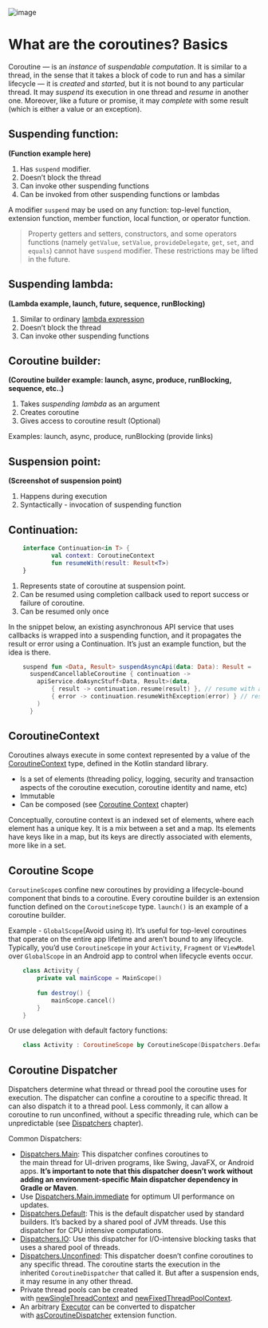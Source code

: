 ![image](https://miro.medium.com/max/1994/1*OEX52nKgM1SHGO4l1mvV1A.gif)
# What are the coroutines? Basics

Coroutine — is an *instance* of *suspendable computation*. It is similar to a thread, in the sense that it takes a block of code to run and has a similar lifecycle — it is *created* and *started*, but it is not bound to any particular thread. It may *suspend* its execution in one thread and *resume* in another one. Moreover, like a future or promise, it may *complete* with some result (which is either a value or an exception).

## **Suspending function:**

**(Function example here)**

1. Has `suspend` modifier.
2. Doesn’t block the thread
3. Can invoke other suspending functions
4. Can be invoked from other suspending functions or lambdas

A modifier `suspend` may be used on any function: top-level function, extension function, member function, local function, or operator function.

>Property getters and setters, constructors, and some operators functions (namely `getValue`, `setValue`, `provideDelegate`, `get`, `set`, and `equals`) cannot have `suspend` modifier. These restrictions may be lifted in the future.

## **Suspending lambda:**

**(Lambda example, launch, future, sequence, runBlocking)**

1. Similar to ordinary [lambda expression](https://kotlinlang.org/docs/reference/lambdas.html)
2. Doesn’t block the thread
3. Can invoke other suspending functions

## **Coroutine builder:**

**(Coroutine builder example: launch, async, produce, runBlocking, sequence, etc..)**

1. Takes *suspending lambda* as an argument
2. Creates coroutine
3. Gives access to coroutine result (Optional)

Examples: launch, async, produce, runBlocking (provide links)

## **Suspension point:**

**(Screenshot of suspension point)**

1. Happens during execution
2. Syntactically - invocation of suspending function

## **Continuation:**
```kotlin
    interface Continuation<in T> {
    		val context: CoroutineContext
    		fun resumeWith(result: Result<T>)
    }
```
1. Represents state of coroutine at suspension point.
2. Can be resumed using completion callback used to report success or failure of coroutine.
3. Can be resumed only once

In the snippet below, an existing asynchronous API service that uses callbacks is wrapped into a suspending function, and it propagates the result or error using a Continuation. It’s just an example function, but the idea is there.
```kotlin
    suspend fun <Data, Result> suspendAsyncApi(data: Data): Result =
      suspendCancellableCoroutine { continuation ->
        apiService.doAsyncStuff<Data, Result>(data,
            { result -> continuation.resume(result) }, // resume with a result
            { error -> continuation.resumeWithException(error) } // resume with an error
        )
      }
```
## CoroutineContext

Coroutines always execute in some context represented by a value of the [CoroutineContext](https://kotlinlang.org/api/latest/jvm/stdlib/kotlin.coroutines/-coroutine-context/) type, defined in the Kotlin standard library.

- Is a set of elements (threading policy, logging, security and transaction aspects of the coroutine execution, coroutine identity and name, etc)
- Immutable
- Can be composed  (see [Coroutine Context](https://github.com/uptechteam/android-cookbook/blob/chapter/coroutines/Coroutines/3_CoroutineContext.md)  chapter)

Conceptually, coroutine context is an indexed set of elements, where each element has a unique key. It is a mix between a set and a map. Its elements have keys like in a map, but its keys are directly associated with elements, more like in a set. 

## Coroutine Scope

`CoroutineScope`s confine new coroutines by providing a lifecycle-bound component that binds to a coroutine. Every coroutine builder is an extension function defined on the `CoroutineScope` type. `launch()` is an example of a coroutine builder.

Example - `GlobalScope`(Avoid using it). It’s useful for top-level coroutines that operate on the entire app lifetime and aren’t bound to any lifecycle. Typically, you’d use `CoroutineScope` in your `Activity`, `Fragment` or `ViewModel` over `GlobalScope` in an Android app to control when lifecycle events occur.
```kotlin
    class Activity {
        private val mainScope = MainScope()
        
        fun destroy() {
            mainScope.cancel()
        }
    }
```
Or use delegation with default factory functions:
```kotlin
    class Activity : CoroutineScope by CoroutineScope(Dispatchers.Default) {}
```
## Coroutine Dispatcher

Dispatchers determine what thread or thread pool the coroutine uses for execution. The dispatcher can confine a coroutine to a specific thread. It can also dispatch it to a thread pool. Less commonly, it can allow a coroutine to run unconfined, without a specific threading rule, which can be unpredictable (see [Dispatchers](https://github.com/uptechteam/android-cookbook/blob/chapter/coroutines/Coroutines/4_Dispatchers.md) chapter).

Common Dispatchers:

- [Dispatchers.Main](https://kotlin.github.io/kotlinx.coroutines/kotlinx-coroutines-core/kotlinx.coroutines/-dispatchers/-main.html): This dispatcher confines coroutines to the main thread for UI-driven programs, like Swing, JavaFX, or Android apps. **It’s important to note that this dispatcher doesn’t work without adding an environment-specific Main dispatcher dependency in Gradle or Maven**.
- Use [Dispatchers.Main.immediate](https://kotlin.github.io/kotlinx.coroutines/kotlinx-coroutines-core/kotlinx.coroutines/-main-coroutine-dispatcher/immediate.html) for optimum UI performance on updates.
- [Dispatchers.Default](https://kotlin.github.io/kotlinx.coroutines/kotlinx-coroutines-core/kotlinx.coroutines/-dispatchers/-default.html): This is the default dispatcher used by standard builders. It’s backed by a shared pool of JVM threads. Use this dispatcher for CPU intensive computations.
- [Dispatchers.IO](https://kotlin.github.io/kotlinx.coroutines/kotlinx-coroutines-core/kotlinx.coroutines/-dispatchers/-i-o.html): Use this dispatcher for I/O-intensive blocking tasks that uses a shared pool of threads.
- [Dispatchers.Unconfined](https://kotlin.github.io/kotlinx.coroutines/kotlinx-coroutines-core/kotlinx.coroutines/-dispatchers/-unconfined.html): This dispatcher doesn’t confine coroutines to any specific thread. The coroutine starts the execution in the inherited `CoroutineDispatcher` that called it. But after a suspension ends, it may resume in any other thread.
- Private thread pools can be created with [newSingleThreadContext](https://kotlin.github.io/kotlinx.coroutines/kotlinx-coroutines-core/kotlinx.coroutines/new-single-thread-context.html) and [newFixedThreadPoolContext](https://kotlin.github.io/kotlinx.coroutines/kotlinx-coroutines-core/kotlinx.coroutines/new-fixed-thread-pool-context.html).
- An arbitrary [Executor](http://docs.oracle.com/javase/8/docs/api/java/util/concurrent/Executor.html) can be converted to dispatcher with [asCoroutineDispatcher](https://kotlin.github.io/kotlinx.coroutines/kotlinx-coroutines-core/kotlinx.coroutines/java.util.concurrent.-executor/as-coroutine-dispatcher.html) extension function.
